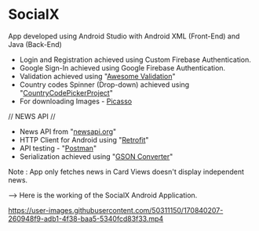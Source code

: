# SocialX

App developed using Android Studio with Android XML (Front-End) and Java (Back-End)

- Login and Registration achieved using Custom Firebase Authentication.
- Google Sign-In achieved using Google Firebase Authentication.
- Validation achieved using "[Awesome Validation]([url](https://github.com/thyrlian/AwesomeValidation))"
- Country codes Spinner (Drop-down) achieved using "[CountryCodePickerProject]([url](https://github.com/hbb20/CountryCodePickerProject))"
- For downloading Images - [Picasso]([url](https://github.com/square/picasso))

// NEWS API //

- News API from "[newsapi.org]([url](https://newsapi.org/))"
- HTTP Client for Android using "[Retrofit]([url](https://github.com/square/retrofit))"
- API testing - "[Postman]([url](https://www.postman.com/))"
- Serialization achieved using "[GSON Converter]([url](https://github.com/square/retrofit/blob/master/retrofit-converters/gson/README.md))"

Note : App only fetches news in Card Views doesn't display independent news.

--> Here is the working of the SocialX Android Application.

https://user-images.githubusercontent.com/50311150/170840207-260948f9-adb1-4f38-baa5-5340fcd83f33.mp4


